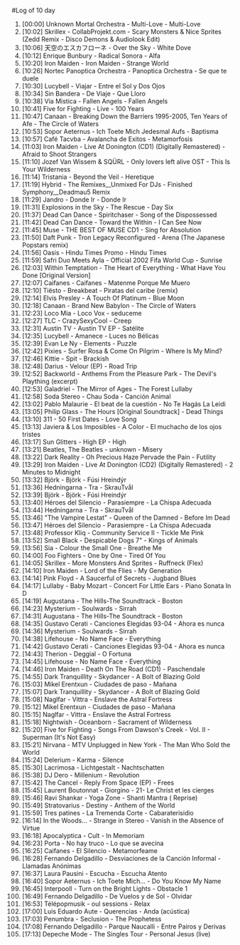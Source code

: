 #Log of 10 day

1. [00:00] Unknown Mortal Orchestra - Multi-Love - Multi-Love
1. [10:02] Skrillex - CollabProjekt.com - Scary Monsters & Nice Sprites (Zedd Remix - Disco Demons & Audiolook Edit)
1. [10:06] 天空のエスカフローネ - Over the Sky - White Dove
1. [10:12] Enrique Bunbury - Radical Sonora - Alfa
1. [10:20] Iron Maiden - Iron Maiden - Strange World
1. [10:26] Nortec Panoptica Orchestra - Panoptica Orchestra - Se que te duele
1. [10:30] Lucybell - Viajar - Entre el Sol y Dos Ojos
1. [10:34] Sin Bandera - De Viaje - Que Lloro
1. [10:38] Via Mistica - Fallen Angels - Fallen Angels
1. [10:41] Five for Fighting - Live - 100 Years
1. [10:47] Canaan - Breaking Down the Barriers 1995-2005, Ten Years of Afe - The Circle of Waters
1. [10:53] Sopor Aeternus - Ich Toete Mich Jedesmal Aufs - Baptisma
1. [10:57] Café Tacvba - Avalancha de Exitos - Metamorfosis
1. [11:03] Iron Maiden - Live At Donington (CD1) (Digitally Remastered) - Afraid to Shoot Strangers
1. [11:10] Jozef Van Wissem & SQÜRL - Only lovers left alive OST - This Is Your Wilderness
1. [11:14] Tristania - Beyond the Veil - Heretique
1. [11:19] Hybrid - The Remixes__Unmixed For DJs - Finished Symphony__Deadmau5 Remix
1. [11:29] Jandro - Donde Ir - Donde Ir
1. [11:31] Explosions in the Sky - The Rescue - Day Six
1. [11:37] Dead Can Dance - Spiritchaser - Song of the Dispossessed
1. [11:42] Dead Can Dance - Toward the Within - I Can See Now
1. [11:45] Muse - THE BEST OF MUSE CD1 - Sing for Absolution
1. [11:50] Daft Punk - Tron Legacy Reconfigured - Arena (The Japanese Popstars remix)
1. [11:56] Oasis - Hindu Times Promo - Hindu Times
1. [11:59] Safri Duo Meets Ayla - Official 2002 Fifa World Cup - Sunrise
1. [12:03] Within Temptation - The Heart of Everything - What Have You Done [Original Version]
1. [12:07] Caifanes - Caifanes - Matenme Porque Me Muero
1. [12:10] Tiësto - Breakbeat - Piratas del caribe {remix}
1. [12:14] Elvis Presley - A Touch Of Platinum - Blue Moon
1. [12:18] Canaan - Brand New Babylon - The Circle of Waters
1. [12:23] Loco Mia - Loco Vox - seduceme
1. [12:27] TLC - CrazySexyCool - Creep
1. [12:31] Austin TV - Austin TV EP - Satélite
1. [12:35] Lucybell - Amanece - Luces no Bélicas
1. [12:39] Evan Le Ny - Elements - Puzzle
1. [12:42] Pixies - Surfer Rosa & Come On Pilgrim - Where Is My Mind?
1. [12:46] Kittie - Spit - Brackish
1. [12:48] Darius - Velour (EP) - Road Trip
1. [12:52] Backworld - Anthems From the Pleasure Park - The Devil's Plaything (excerpt)
1. [12:53] Galadriel - The Mirror of Ages - The Forest Lullaby
1. [12:58] Soda Stereo - Chau Soda - Canción Animal
1. [13:02] Pablo Malaurie - El beat de la cuestión - No Te Hagás La Leidi
1. [13:05] Philip Glass - The Hours [Original Soundtrack] - Dead Things
1. [13:10] 311 - 50 First Dates - Love Song
1. [13:13] Javiera & Los Imposibles - A Color - El muchacho de los ojos tristes
1. [13:17] Sun Glitters - High EP - High
1. [13:21] Beatles, The Beatles - unknown - Misery
1. [13:22] Dark Reality - Oh Precious Haze Pervade the Pain - Futility
1. [13:29] Iron Maiden - Live At Donington (CD2) (Digitally Remastered) - 2 Minutes to Midnight
1. [13:32] Björk - Björk - Fúsi Hreindýr
1. [13:36] Hedningarna - Tra - SkrauTvål
1. [13:39] Björk - Björk - Fúsi Hreindýr
1. [13:40] Héroes del Silencio - Parasiempre - La Chispa Adecuada
1. [13:44] Hedningarna - Tra - SkrauTvål
1. [13:46] "The Vampire Lestat" - Queen of the Damned - Before Im Dead
1. [13:47] Héroes del Silencio - Parasiempre - La Chispa Adecuada
1. [13:48] Professor Kliq - Community Service II - Tickle Me Pink
1. [13:52] Small Black - Despicable Dogs 7" - Kings of Animals
1. [13:56] Sia - Colour the Small One - Breathe Me
1. [14:00] Foo Fighters - One by One - Tired Of You
1. [14:05] Skrillex - More Monsters And Sprites - Ruffneck (Flex)
1. [14:10] Iron Maiden - Lord of the Flies - My Generation
1. [14:14] Pink Floyd - A Saucerful of Secrets - Jugband Blues
1. [14:17] Lullaby - Baby Mozart - Concert For Little Ears - Piano Sonata In D
1. [14:19] Augustana - The Hills-The Soundtrack - Boston
1. [14:23] Mysterium - Soulwards - Sirrah
1. [14:31] Augustana - The Hills-The Soundtrack - Boston
1. [14:35] Gustavo Cerati - Canciones Elegidas 93-04 - Ahora es nunca
1. [14:36] Mysterium - Soulwards - Sirrah
1. [14:38] Lifehouse - No Name Face - Everything
1. [14:42] Gustavo Cerati - Canciones Elegidas 93-04 - Ahora es nunca
1. [14:43] Therion - Deggial - O Fortuna
1. [14:45] Lifehouse - No Name Face - Everything
1. [14:46] Iron Maiden - Death On The Road (CD1) - Paschendale
1. [14:55] Dark Tranquillity - Skydancer - A Bolt of Blazing Gold
1. [15:03] Mikel Erentxun - Ciudades de paso - Mañana
1. [15:07] Dark Tranquillity - Skydancer - A Bolt of Blazing Gold
1. [15:08] Naglfar - Vittra - Enslave the Astral Fortress
1. [15:12] Mikel Erentxun - Ciudades de paso - Mañana
1. [15:15] Naglfar - Vittra - Enslave the Astral Fortress
1. [15:18] Nightwish - Oceanborn - Sacrament of Wilderness
1. [15:20] Five for Fighting - Songs From Dawson's Creek - Vol. II - Superman (It's Not Easy)
1. [15:21] Nirvana - MTV Unplugged in New York - The Man Who Sold the World
1. [15:24] Delerium - Karma - Silence
1. [15:30] Lacrimosa - Lichtgestalt - Nachtschatten
1. [15:38] DJ Dero - Millenium - Revolution
1. [15:42] The Cancel - Reply From Space (EP) - Frees
1. [15:45] Laurent Boutonnat - Giorgino - 21- Le Christ et les cierges
1. [15:46] Ravi Shankar - Yoga Zone - Shanti Mantra ( Reprise)
1. [15:49] Stratovarius - Destiny - Anthem of the World
1. [15:59] Tres patines - La Tremenda Corte - Cabaraterisidio
1. [16:14] In the Woods... - Strange in Stereo - Vanish in the Absence of Virtue
1. [16:18] Apocalyptica - Cult - In Memoriam
1. [16:23] Porta - No hay truco - Lo que se avecina
1. [16:25] Caifanes - El Silencio - Metamorfeame
1. [16:28] Fernando Delgadillo - Desviaciones de la Canción Informal - Llamadas Anónimas
1. [16:37] Laura Pausini - Escucha - Escucha Atento
1. [16:40] Sopor Aeternus - Ich Toete Mich... - Do You Know My Name
1. [16:45] Interpooll - Turn on the Bright Lights - Obstacle 1
1. [16:49] Fernando Delgadillo - De Vuelos y de Sol - Olvidar
1. [16:53] Télépopmusik - oul sessions - Relax
1. [17:00] Luis Eduardo Aute - Querencias - Anda (acústica)
1. [17:03] Penumbra - Seclusion - The Prophetess
1. [17:08] Fernando Delgadillo - Parque Naucalli - Entre Pairos y Derivas
1. [17:13] Depeche Mode - The Singles Tour - Personal Jesus (live)
